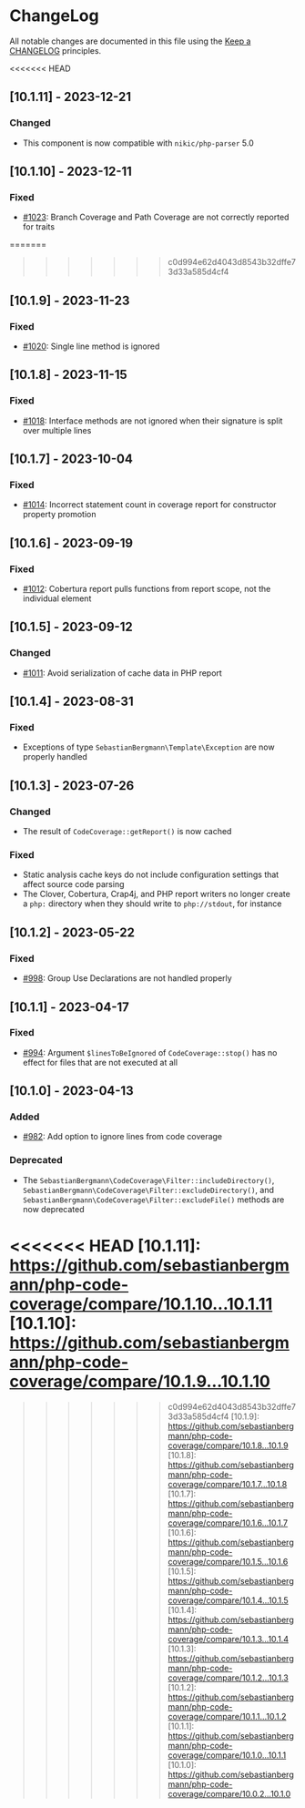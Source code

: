 # ChangeLog

All notable changes are documented in this file using the [Keep a CHANGELOG](http://keepachangelog.com/) principles.

<<<<<<< HEAD
## [10.1.11] - 2023-12-21

### Changed

* This component is now compatible with `nikic/php-parser` 5.0

## [10.1.10] - 2023-12-11

### Fixed

* [#1023](https://github.com/sebastianbergmann/php-code-coverage/issues/1023): Branch Coverage and Path Coverage are not correctly reported for traits

=======
>>>>>>> c0d994e62d4043d8543b32dffe73d33a585d4cf4
## [10.1.9] - 2023-11-23

### Fixed

* [#1020](https://github.com/sebastianbergmann/php-code-coverage/issues/1020): Single line method is ignored

## [10.1.8] - 2023-11-15

### Fixed

* [#1018](https://github.com/sebastianbergmann/php-code-coverage/issues/1018): Interface methods are not ignored when their signature is split over multiple lines

## [10.1.7] - 2023-10-04

### Fixed

* [#1014](https://github.com/sebastianbergmann/php-code-coverage/issues/1014): Incorrect statement count in coverage report for constructor property promotion

## [10.1.6] - 2023-09-19

### Fixed

* [#1012](https://github.com/sebastianbergmann/php-code-coverage/issues/1012): Cobertura report pulls functions from report scope, not the individual element

## [10.1.5] - 2023-09-12

### Changed

* [#1011](https://github.com/sebastianbergmann/php-code-coverage/pull/1011): Avoid serialization of cache data in PHP report

## [10.1.4] - 2023-08-31

### Fixed

* Exceptions of type `SebastianBergmann\Template\Exception` are now properly handled

## [10.1.3] - 2023-07-26

### Changed

* The result of `CodeCoverage::getReport()` is now cached

### Fixed

* Static analysis cache keys do not include configuration settings that affect source code parsing
* The Clover, Cobertura, Crap4j, and PHP report writers no longer create a `php:` directory when they should write to `php://stdout`, for instance

## [10.1.2] - 2023-05-22

### Fixed

* [#998](https://github.com/sebastianbergmann/php-code-coverage/pull/998): Group Use Declarations are not handled properly

## [10.1.1] - 2023-04-17

### Fixed

* [#994](https://github.com/sebastianbergmann/php-code-coverage/issues/994): Argument `$linesToBeIgnored` of `CodeCoverage::stop()` has no effect for files that are not executed at all

## [10.1.0] - 2023-04-13

### Added

* [#982](https://github.com/sebastianbergmann/php-code-coverage/issues/982): Add option to ignore lines from code coverage

### Deprecated

* The `SebastianBergmann\CodeCoverage\Filter::includeDirectory()`, `SebastianBergmann\CodeCoverage\Filter::excludeDirectory()`, and `SebastianBergmann\CodeCoverage\Filter::excludeFile()` methods are now deprecated

<<<<<<< HEAD
[10.1.11]: https://github.com/sebastianbergmann/php-code-coverage/compare/10.1.10...10.1.11
[10.1.10]: https://github.com/sebastianbergmann/php-code-coverage/compare/10.1.9...10.1.10
=======
>>>>>>> c0d994e62d4043d8543b32dffe73d33a585d4cf4
[10.1.9]: https://github.com/sebastianbergmann/php-code-coverage/compare/10.1.8...10.1.9
[10.1.8]: https://github.com/sebastianbergmann/php-code-coverage/compare/10.1.7...10.1.8
[10.1.7]: https://github.com/sebastianbergmann/php-code-coverage/compare/10.1.6...10.1.7
[10.1.6]: https://github.com/sebastianbergmann/php-code-coverage/compare/10.1.5...10.1.6
[10.1.5]: https://github.com/sebastianbergmann/php-code-coverage/compare/10.1.4...10.1.5
[10.1.4]: https://github.com/sebastianbergmann/php-code-coverage/compare/10.1.3...10.1.4
[10.1.3]: https://github.com/sebastianbergmann/php-code-coverage/compare/10.1.2...10.1.3
[10.1.2]: https://github.com/sebastianbergmann/php-code-coverage/compare/10.1.1...10.1.2
[10.1.1]: https://github.com/sebastianbergmann/php-code-coverage/compare/10.1.0...10.1.1
[10.1.0]: https://github.com/sebastianbergmann/php-code-coverage/compare/10.0.2...10.1.0

